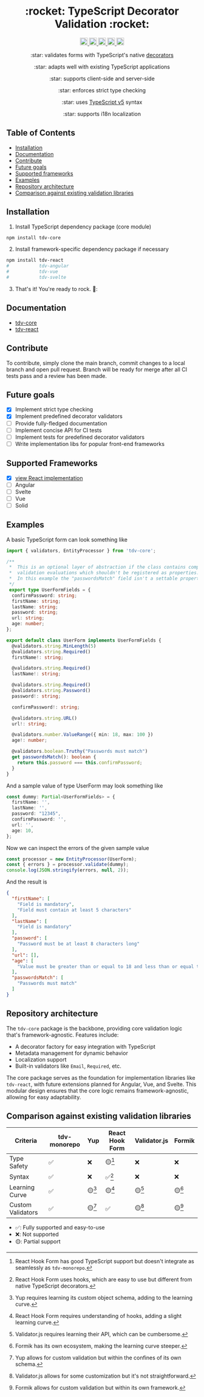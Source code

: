 <h1 align="center">:rocket: TypeScript Decorator Validation :rocket:</h1>

<p align="center">
 <a href="https://npmcharts.com/compare/typescript-decorator-validation?minimal=true">
  <img alt="Downloads per month" src="https://img.shields.io/npm/dm/typescript-decorator-validation" height="20"/>
 </a>
 
 <a href="https://www.npmjs.com/package/typescript-decorator-validation">
  <img alt="NPM Version" src="https://img.shields.io/npm/v/tdv-core.svg" height="20"/>
 </a>
 
 <a href="https://github.com/brunotot/typescript-decorator-validation/graphs/contributors">
  <img alt="Contributors" src="https://img.shields.io/github/contributors/brunotot/typescript-decorator-validation" height="20"/>
 </a>
 
 <a href="https://github.com/brunotot/typescript-decorator-validation/graphs/commit-activity">
  <img alt="Maintained" src="https://img.shields.io/badge/Maintained%3F-yes-green.svg" height="20"/>
 </a>
 
 <a href="#">
  <img alt="Awesome badge" src="https://awesome.re/badge.svg" height="20"/>
 </a>
</p>


<p align="center">:star: validates forms with TypeScript's native 
 <a href="https://devblogs.microsoft.com/typescript/announcing-typescript-5-0/#decorators">decorators</a>
</p>
<p align="center">:star: adapts well with existing TypeScript applications</p>
<p align="center">:star: supports client-side and server-side</p>
<p align="center">:star: enforces strict type checking</p>
<p align="center">:star: uses <a href="https://www.typescriptlang.org/docs/handbook/release-notes/typescript-5-0.html">TypeScript v5</a> syntax</p>
<p align="center">:star: supports i18n localization</p>

## Table of Contents

- [Installation](#installation)
- [Documentation](#documentation)
- [Contribute](#contribute)
- [Future goals](#future-goals)
- [Supported frameworks](#supported-frameworks)
- [Examples](#examples)
- [Repository architecture](#repository-architecture)
- [Comparison against existing validation libraries](#comparison-against-existing-validation-libraries)


## Installation

1. Install TypeScript dependency package (core module)
```bash
npm install tdv-core
```
2. Install framework-specific dependency package if necessary
```bash
npm install tdv-react
#           tdv-angular
#           tdv-vue
#           tdv-svelte
```
3. That's it! You're ready to rock. 🎸:


## Documentation
- [tdv-core](https://brunotot.github.io/typescript-decorator-validation/modules/tdv_core.html)
- [tdv-react](https://brunotot.github.io/typescript-decorator-validation/modules/tdv_react.html)


## Contribute

To contribute, simply clone the main branch, commit changes to a local branch and open pull request.
Branch will be ready for merge after all CI tests pass and a review has been made.

## Future goals

- [x] Implement strict type checking
- [x] Implement predefined decorator validators
- [ ] Provide fully-fledged documentation  
- [ ] Implement concise API for CI tests
- [ ] Implement tests for predefined decorator validators
- [ ] Write implementation libs for popular front-end frameworks

## Supported Frameworks
- [x] [view React implementation](https://github.com/brunotot/typescript-decorator-validation/tree/main/packages/react#readme)
- [ ] Angular
- [ ] Svelte
- [ ] Vue
- [ ] Solid

## Examples

A basic TypeScript form can look something like
```typescript
import { validators, EntityProcessor } from 'tdv-core';

/** 
 *  This is an optional layer of abstraction if the class contains complex
 *  validation evaluations which shouldn't be registered as properties.
 *  In this example the "passwordsMatch" field isn't a settable property.
 */
 export type UserFormFields = {
  confirmPassword: string;
  firstName: string;
  lastName: string;
  password: string;
  url: string;
  age: number;
};

export default class UserForm implements UserFormFields {
  @validators.string.MinLength(5)
  @validators.string.Required()
  firstName!: string;

  @validators.string.Required()
  lastName!: string;

  @validators.string.Required()
  @validators.string.Password()
  password!: string;

  confirmPassword!: string;

  @validators.string.URL()
  url!: string;

  @validators.number.ValueRange({ min: 18, max: 100 })
  age!: number;

  @validators.boolean.Truthy("Passwords must match")
  get passwordsMatch(): boolean {
    return this.password === this.confirmPassword;
  }
}
```

And a sample value of type UserForm may look something like

```typescript
const dummy: Partial<UserFormFields> = {
  firstName: '',
  lastName: '',
  password: "12345",
  confirmPassword: '',
  url: '',
  age: 10,
};
```

Now we can inspect the errors of the given sample value

```typescript
const processor = new EntityProcessor(UserForm);
const { errors } = processor.validate(dummy);
console.log(JSON.stringify(errors, null, 2));
```

And the result is
```json
{
  "firstName": [
    "Field is mandatory",
    "Field must contain at least 5 characters"
  ],
  "lastName": [
    "Field is mandatory"
  ],
  "password": [
    "Password must be at least 8 characters long"
  ],
  "url": [],
  "age": [
    "Value must be greater than or equal to 18 and less than or equal to 100 but is 10"
  ],
  "passwordsMatch": [
    "Passwords must match"
  ]
}
```


## Repository architecture

The `tdv-core` package is the backbone, providing core validation logic that's framework-agnostic. Features include:
- A decorator factory for easy integration with TypeScript
- Metadata management for dynamic behavior
- Localization support
- Built-in validators like `Email`, `Required`, etc.


The core package serves as the foundation for implementation libraries like `tdv-react`, with future extensions planned for Angular, Vue, and Svelte. This modular design ensures that the core logic remains framework-agnostic, allowing for easy adaptability.


## Comparison against existing validation libraries

| Criteria         | tdv-monorepo | Yup  | React Hook Form | Validator.js | Formik |
|------------------|-------------|-------|-----------------|--------------|--------|
| Type Safety      | ✅          | ❌    | 🟡[^1]          | ❌           | ❌    |
| Syntax           | ✅          | ❌    | ✅[^2]          | ❌           | ❌    |
| Learning Curve   | ✅          | 🟡[^3]| 🟡[^4]          | 🟡[^5]       | 🟡[^6]|
| Custom Validators| ✅          | 🟡[^7]| ✅              | 🟡[^8]       | 🟡[^9]|

- ✅: Fully supported and easy-to-use
- ❌: Not supported
- 🟡: Partial support

[^1]: React Hook Form has good TypeScript support but doesn't integrate as seamlessly as `tdv-monorepo`.
[^2]: React Hook Form uses hooks, which are easy to use but different from native TypeScript decorators.
[^3]: Yup requires learning its custom object schema, adding to the learning curve.
[^4]: React Hook Form requires understanding of hooks, adding a slight learning curve.
[^5]: Validator.js requires learning their API, which can be cumbersome.
[^6]: Formik has its own ecosystem, making the learning curve steeper.
[^7]: Yup allows for custom validation but within the confines of its own schema.
[^8]: Validator.js allows for some customization but it's not straightforward.
[^9]: Formik allows for custom validation but within its own framework.

